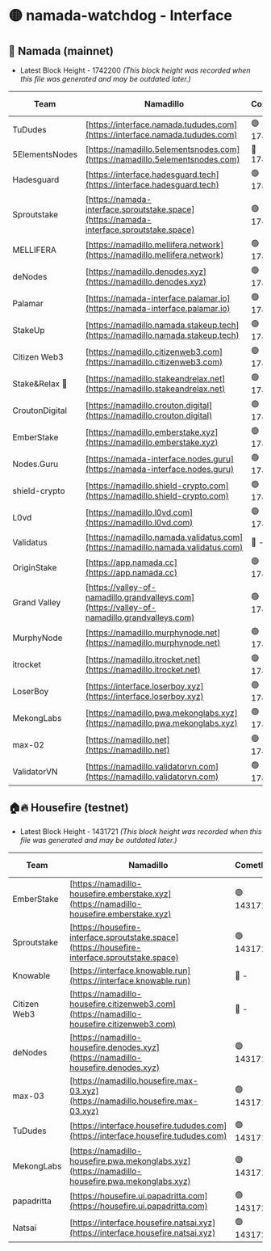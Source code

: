 # 🟡 namada-watchdog - Interface

## 🚀 Namada (mainnet)
- Latest Block Height - 1742200 *(This block height was recorded when this file was generated and may be outdated later.)*

| Team | Namadillo | CometBFT | Indexer | MASP Indexer |
|-|-|-|-|-|
| TuDudes | [https://interface.namada.tududes.com](https://interface.namada.tududes.com) | 🟢 1742180 | 🟢 1742180 | 🟢 1742179 |
| 5ElementsNodes | [https://namadillo.5elementsnodes.com](https://namadillo.5elementsnodes.com) | 🔴 1740099 | 🔴 1705092 | 🔴 1733546 |
| Hadesguard | [https://interface.hadesguard.tech](https://interface.hadesguard.tech) | 🟢 1742181 | 🟢 1742180 | 🟢 1742180 |
| Sproutstake | [https://namada-interface.sproutstake.space](https://namada-interface.sproutstake.space) | 🟢 1742181 | 🟢 1742181 | 🟢 1742181 |
| MELLIFERA | [https://namadillo.mellifera.network](https://namadillo.mellifera.network) | 🟢 1742182 | 🟢 1742182 | 🟢 1742182 |
| deNodes | [https://namadillo.denodes.xyz](https://namadillo.denodes.xyz) | 🟢 1742183 | 🟢 1742183 | 🔴 1190833 |
| Palamar | [https://namada-interface.palamar.io](https://namada-interface.palamar.io) | 🟢 1742183 | 🟢 1742183 | 🔴 47398 |
| StakeUp | [https://namadillo.namada.stakeup.tech](https://namadillo.namada.stakeup.tech) | 🟢 1742184 | 🟢 1742185 | 🟢 1742184 |
| Citizen Web3 | [https://namadillo.citizenweb3.com](https://namadillo.citizenweb3.com) | 🟢 1742185 | 🟢 1742185 | 🟢 1742185 |
| Stake&Relax 🦥 | [https://namadillo.stakeandrelax.net](https://namadillo.stakeandrelax.net) | 🟢 1742186 | 🟢 1742186 | 🟢 1742185 |
| CroutonDigital | [https://namadillo.crouton.digital](https://namadillo.crouton.digital) | 🟢 1742187 | 🔴 1338918 | 🟢 1742187 |
| EmberStake | [https://namadillo.emberstake.xyz](https://namadillo.emberstake.xyz) | 🟢 1742187 | 🟢 1742187 | 🟢 1742187 |
| Nodes.Guru | [https://namada-interface.nodes.guru](https://namada-interface.nodes.guru) | 🟢 1742188 | 🟢 1742188 | 🟢 1742187 |
| shield-crypto | [https://namadillo.shield-crypto.com](https://namadillo.shield-crypto.com) | 🟢 1742188 | 🟢 1742188 | 🟢 1742188 |
| L0vd | [https://namadillo.l0vd.com](https://namadillo.l0vd.com) | 🟢 1742189 | 🟢 1742188 | 🔴 10940 |
| Validatus | [https://namadillo.namada.validatus.com](https://namadillo.namada.validatus.com) | 🔴 - | 🔴 - | 🔴 - |
| OriginStake | [https://app.namada.cc](https://app.namada.cc) | 🟢 1742197 | 🟢 1742197 | 🟢 1742197 |
| Grand Valley | [https://valley-of-namadillo.grandvalleys.com](https://valley-of-namadillo.grandvalleys.com) | 🟢 1742198 | 🟢 1742197 | 🟢 1742197 |
| MurphyNode | [https://namadillo.murphynode.net](https://namadillo.murphynode.net) | 🟢 1742198 | 🟢 1742198 | 🔴 - |
| itrocket | [https://namadillo.itrocket.net](https://namadillo.itrocket.net) | 🟢 1742199 | 🟢 1742199 | 🔴 1687505 |
| LoserBoy | [https://interface.loserboy.xyz](https://interface.loserboy.xyz) | 🟢 1742199 | 🟢 1742199 | 🔴 - |
| MekongLabs | [https://namadillo.pwa.mekonglabs.xyz](https://namadillo.pwa.mekonglabs.xyz) | 🟢 1742200 | 🟢 1742199 | 🟢 1742199 |
| max-02 | [https://namadillo.net](https://namadillo.net) | 🟢 1742200 | 🟢 1742200 | 🟢 1742200 |
| ValidatorVN | [https://namadillo.validatorvn.com](https://namadillo.validatorvn.com) | 🟢 1742200 | 🟢 1742200 | 🟢 1742200 |

## 🏠🔥 Housefire (testnet)
- Latest Block Height - 1431721 *(This block height was recorded when this file was generated and may be outdated later.)*

| Team | Namadillo | CometBFT | Indexer | MASP Indexer |
|-|-|-|-|-|
| EmberStake | [https://namadillo-housefire.emberstake.xyz](https://namadillo-housefire.emberstake.xyz) | 🟢 1431711 | 🟢 1431711 | 🔴 - |
| Sproutstake | [https://housefire-interface.sproutstake.space](https://housefire-interface.sproutstake.space) | 🟢 1431713 | 🟢 1431713 | 🟢 1431713 |
| Knowable | [https://interface.knowable.run](https://interface.knowable.run) | 🔴 - | 🔴 - | 🔴 - |
| Citizen Web3 | [https://namadillo-housefire.citizenweb3.com](https://namadillo-housefire.citizenweb3.com) | 🔴 - | 🔴 - | 🔴 - |
| deNodes | [https://namadillo-housefire.denodes.xyz](https://namadillo-housefire.denodes.xyz) | 🟢 1431717 | 🟢 1431717 | 🟢 1431717 |
| max-03 | [https://namadillo.housefire.max-03.xyz](https://namadillo.housefire.max-03.xyz) | 🟢 1431718 | 🟢 1431718 | 🟢 1431718 |
| TuDudes | [https://interface.housefire.tududes.com](https://interface.housefire.tududes.com) | 🟢 1431718 | 🟢 1431718 | 🟢 1431718 |
| MekongLabs | [https://namadillo-housefire.pwa.mekonglabs.xyz](https://namadillo-housefire.pwa.mekonglabs.xyz) | 🟢 1431718 | 🟢 1431718 | 🔴 - |
| papadritta | [https://housefire.ui.papadritta.com](https://housefire.ui.papadritta.com) | 🟢 1431720 | 🟢 1431720 | 🟢 1431720 |
| Natsai | [https://interface.housefire.natsai.xyz](https://interface.housefire.natsai.xyz) | 🟢 1431721 | 🟢 1431721 | 🟢 1431721 |

